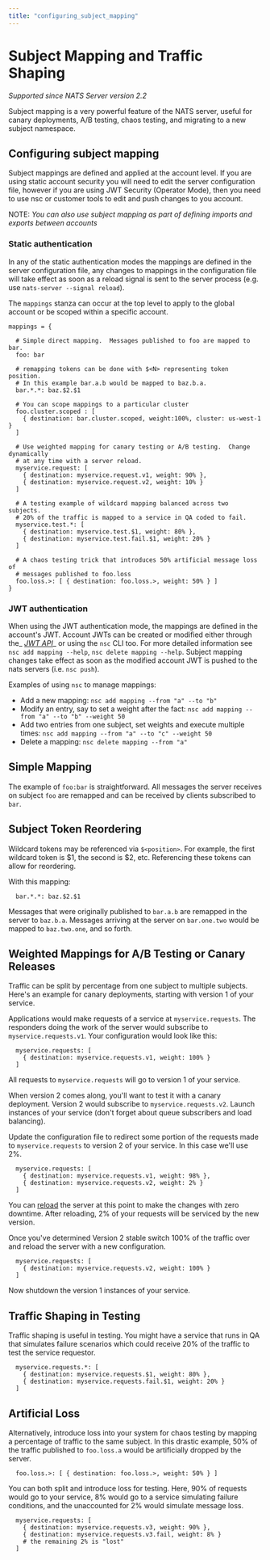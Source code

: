 ```yaml
---
title: "configuring_subject_mapping"
---
```

# Subject Mapping and Traffic Shaping

_Supported since NATS Server version 2.2_

Subject mapping is a very powerful feature of the NATS server, useful for canary deployments, A/B testing, chaos testing, and migrating to a new subject namespace.

## Configuring subject mapping

Subject mappings are defined and applied at the account level. If you are using static account security you will need to edit the server configuration file, however if you are using JWT Security (Operator Mode), then you need to use nsc or customer tools to edit and push changes to you account.

NOTE: _You can also use subject mapping as part of defining imports and exports between accounts_

### Static authentication

In any of the static authentication modes the mappings are defined in the server configuration file, any changes to mappings in the configuration file will take effect as soon as a reload signal is sent to the server process (e.g. use `nats-server --signal reload`).

The `mappings` stanza can occur at the top level to apply to the global account or be scoped within a specific account.

```text
mappings = {

  # Simple direct mapping.  Messages published to foo are mapped to bar.
  foo: bar

  # remapping tokens can be done with $<N> representing token position.
  # In this example bar.a.b would be mapped to baz.b.a.
  bar.*.*: baz.$2.$1

  # You can scope mappings to a particular cluster
  foo.cluster.scoped : [
    { destination: bar.cluster.scoped, weight:100%, cluster: us-west-1 }
  ]

  # Use weighted mapping for canary testing or A/B testing.  Change dynamically
  # at any time with a server reload.
  myservice.request: [
    { destination: myservice.request.v1, weight: 90% },
    { destination: myservice.request.v2, weight: 10% }
  ]

  # A testing example of wildcard mapping balanced across two subjects.
  # 20% of the traffic is mapped to a service in QA coded to fail.
  myservice.test.*: [
    { destination: myservice.test.$1, weight: 80% },
    { destination: myservice.test.fail.$1, weight: 20% }
  ]

  # A chaos testing trick that introduces 50% artificial message loss of
  # messages published to foo.loss
  foo.loss.>: [ { destination: foo.loss.>, weight: 50% } ]
}
```

### JWT authentication 

When using the JWT authentication mode, the mappings are defined in the account's JWT. Account JWTs can be created or modified either through the_ [_JWT API_](https://github.com/nats-io/jwt)_ or using the `nsc` CLI too. For more detailed information see `nsc add mapping --help`, `nsc delete mapping --help`. Subject mapping changes take effect as soon as the modified account JWT is pushed to the nats servers (i.e. `nsc push`).

Examples of using `nsc` to manage mappings:

* Add a new mapping: `nsc add mapping --from "a" --to "b"`
* Modify an entry, say to set a weight after the fact: `nsc add mapping --from "a" --to "b" --weight 50`
* Add two entries from one subject, set weights and execute multiple times: `nsc add mapping --from "a" --to "c" --weight 50`
* Delete a mapping: `nsc delete mapping --from "a"`

## Simple Mapping

The example of `foo:bar` is straightforward. All messages the server receives on subject `foo` are remapped and can be received by clients subscribed to `bar`.

## Subject Token Reordering

Wildcard tokens may be referenced via `$<position>`. For example, the first wildcard token is $1, the second is $2, etc. Referencing these tokens can allow for reordering.

With this mapping:

```text
  bar.*.*: baz.$2.$1
```

Messages that were originally published to `bar.a.b` are remapped in the server to `baz.b.a`. Messages arriving at the server on `bar.one.two` would be mapped to `baz.two.one`, and so forth.

## Weighted Mappings for A/B Testing or Canary Releases

Traffic can be split by percentage from one subject to multiple subjects. Here's an example for canary deployments, starting with version 1 of your service.

Applications would make requests of a service at `myservice.requests`. The responders doing the work of the server would subscribe to `myservice.requests.v1`. Your configuration would look like this:

```text
  myservice.requests: [
    { destination: myservice.requests.v1, weight: 100% }
  ]
```

All requests to `myservice.requests` will go to version 1 of your service.

When version 2 comes along, you'll want to test it with a canary deployment. Version 2 would subscribe to `myservice.requests.v2`. Launch instances of your service \(don't forget about queue subscribers and load balancing\).

Update the configuration file to redirect some portion of the requests made to `myservice.requests` to version 2 of your service. In this case we'll use 2%.

```text
  myservice.requests: [
    { destination: myservice.requests.v1, weight: 98% },
    { destination: myservice.requests.v2, weight: 2% }
  ]
```

You can [reload](../nats_admin/signals.md) the server at this point to make the changes with zero downtime. After reloading, 2% of your requests will be serviced by the new version.

Once you've determined Version 2 stable switch 100% of the traffic over and reload the server with a new configuration.

```text
  myservice.requests: [
    { destination: myservice.requests.v2, weight: 100% }
  ]
```

Now shutdown the version 1 instances of your service.

## Traffic Shaping in Testing

Traffic shaping is useful in testing. You might have a service that runs in QA that simulates failure scenarios which could receive 20% of the traffic to test the service requestor.

```text
  myservice.requests.*: [
    { destination: myservice.requests.$1, weight: 80% },
    { destination: myservice.requests.fail.$1, weight: 20% }
  ]
```

## Artificial Loss

Alternatively, introduce loss into your system for chaos testing by mapping a percentage of traffic to the same subject. In this drastic example, 50% of the traffic published to `foo.loss.a` would be artificially dropped by the server.

```text
  foo.loss.>: [ { destination: foo.loss.>, weight: 50% } ]
```

You can both split and introduce loss for testing. Here, 90% of requests would go to your service, 8% would go to a service simulating failure conditions, and the unaccounted for 2% would simulate message loss.

```text
  myservice.requests: [
    { destination: myservice.requests.v3, weight: 90% },
    { destination: myservice.requests.v3.fail, weight: 8% }
    # the remaining 2% is "lost"
  ]
```

